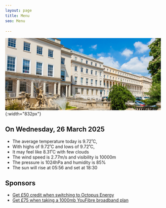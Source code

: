 ```yaml
---
layout: page
title: Menu
seo: Menu

---
```


![Logo](/images/logo.jpg){:width="832px"}


<!-- weather_marker starts -->
## On Wednesday, 26 March 2025

- The average temperature today is 9.72˚C,
- With highs of 9.72˚C and lows of 9.72˚C,
- It may feel like 8.31˚C with few clouds
- The wind speed is 2.77m/s and visibility is 10000m
- The pressure is 1024hPa and humidity is 85%
- The sun will rise at 05:56 and set at 18:30

<!-- weather_marker ends -->


## Sponsors

- [Get £50 credit when switching to Octopus Energy](https://bit.ly/3oD1nnS)
- [Get £75 when taking a 1000mb YouFibre broadband plan](https://aklam.io/91zWhU?)

